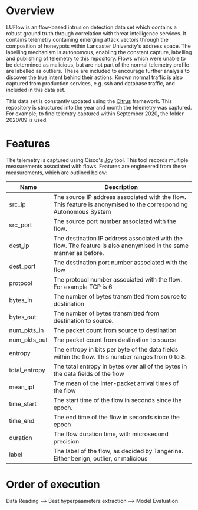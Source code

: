 # Overview
LUFlow is an flow-based intrusion detection data set which contains a robust ground truth through correlation with threat intelligence services. It contains telemetry containing emerging attack vectors through the composition of honeypots within Lancaster University's address space.
The labelling mechanism is autonomous, enabling the constant capture, labelling and publishing of telemetry to this repository. Flows which were unable to be determined as malicious, but are not part of the normal telemetry profile are labelled as outliers. These are included to encourage further analysis to discover the true intent behind their actions. Known normal traffic is also captured from production services, e.g. ssh and database traffic, and included in this data set.

This data set is constantly updated using the [Citrus](https://github.com/ruzzzzz/Citrus) framework. This repository is structured into the year and month the telemetry was captured. For example, to find telemtry captured within September 2020, the folder 2020/09 is used.

# Features
The telemetry is captured using Cisco's [Joy](https://github.com/cisco/joy) tool. This tool records multiple measurements associated with flows.
Features are engineered from these measurements, which are outlined below:

| Name | Description |
| --- | --- |
| src_ip | The source IP address associated with the flow. This feature is anonymised to the corresponding Autonomous System |
| src_port | The source port number associated with the flow. | 
| dest_ip | The destination IP address associated with the flow. The feature is also anonymised in the same manner as before. 
| dest_port | The destination port number associated with the flow |
| protocol | The protocol number associated with the flow. For example TCP is 6 |
| bytes_in | The number of bytes transmitted from source to destination |
| bytes_out | The number of bytes transmitted from destination to source. |
| num_pkts_in | The packet count from source to destination |
| num_pkts_out | The packet count from destination to source |
| entropy | The entropy in bits per byte of the data fields within the flow. This number ranges from 0 to 8. |
| total_entropy | The total entropy in bytes over all of the bytes in the data fields of the flow |
| mean_ipt | The mean of the inter-packet arrival times of the flow |
| time_start | The start time of the flow in seconds since the epoch. |
| time_end | The end time of the flow in seconds since the epoch |
| duration | The flow duration time, with microsecond precision |
| label | The label of the flow, as decided by Tangerine. Either benign, outlier, or malicious |

# Order of execution
Data Reading --> Best hyperpaameters extraction --> Model Evaluation
